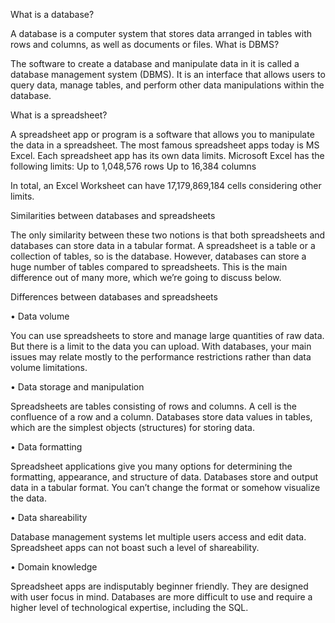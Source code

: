 What is a database?

A database is a computer system that stores data arranged in tables with rows and columns, as well as documents or files.
What is DBMS?

The software to create a database and manipulate data in it is called a database management system (DBMS). It is an interface that allows users to query data, manage tables, and perform other data manipulations within the database. 

What is a spreadsheet?

A spreadsheet app or program is a software that allows you to manipulate the data in a spreadsheet. The most famous spreadsheet apps today is MS Excel.
Each spreadsheet app has its own data limits. Microsoft Excel has the following limits:
Up to 1,048,576 rows
Up to 16,384 columns 

In total, an Excel Worksheet can have 17,179,869,184 cells considering other limits.

Similarities between databases and spreadsheets

The only similarity between these two notions is that both spreadsheets and databases can store data in a tabular format.
A spreadsheet is a table or a collection of tables, so is the database. However, databases can store a huge number of tables compared to spreadsheets. This is the main difference out of many more, which we’re going to discuss below. 

Differences between databases and spreadsheets

•	Data volume

You can use spreadsheets to store and manage large quantities of raw data. But there is a limit to the data you can upload.
With databases, your main issues may relate mostly to the performance restrictions rather than data volume limitations. 

•	Data storage and manipulation

Spreadsheets are tables consisting of rows and columns. A cell is the confluence of a row and a column.
Databases store data values in tables, which are the simplest objects (structures) for storing data.

•	Data formatting

Spreadsheet applications give you many options for determining the formatting, appearance, and structure of data.
Databases store and output data in a tabular format. You can’t change the format or somehow visualize the data.

•	Data shareability

Database management systems let multiple users access and edit data.
Spreadsheet apps can not boast such a level of shareability.  

•	Domain knowledge 

Spreadsheet apps are indisputably beginner friendly. They are designed with user focus in mind.
Databases are more difficult to use and require a higher level of technological expertise, including the SQL. 

